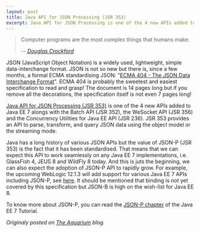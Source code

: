```yaml
---
layout: post
title: Java API for JSON Processing (JSR 353)
excerpt: Java API for JSON Processing is one of the 4 new APIs added to Java EE 7 alongs with the Batch API...
---
```


> Computer programs are the most complex things that humans make.
>
> -- <cite>[Douglas Crockford](http://en.wikipedia.org/wiki/Douglas_Crockford)</cite>


JSON (JavaScript Object Notation) is a widely used, lightweight, simple data-interchange format. JSON is not so new but there is, since a few months, a formal ECMA standardising JSON: "[ECMA 404 - The JSON Data Interchange Format](http://www.ecma-international.org/publications/standards/Ecma-404.htm)". ECMA 404 is probably the sweetest and easiest specification to read and grasp! The document is 14 pages long but if you remove all the decorations, the specification itself is not even 7 pages long!

[Java API for JSON Processing (JSR 353)](https://www.jcp.org/en/jsr/detail?id=353) is one of the 4 new APIs added to Java EE 7 alongs with the Batch API (JSR 352), the WeSocket API (JSR 356) and the Concurrency Utilities for Java EE API (JSR 236). JSR 353 provides an API to parse, transform, and query JSON data using the object model or the streaming mode.

Java has a long history of various JSON APIs but the value of JSON-P (JSR 353) is the fact that it has been standardised. That means that we can expect this API to work seamlessly on any Java EE 7 implementations, i.e. GlassFish 4, JEUS 8 and WildFly 8 today. And this is juts the beginning, we can also expect the adoption of JSON-P API to rapidly grow. For example, the upcoming WebLogic 12.1.3 will add support for various Java EE 7 APIs including JSON-P, see [here](http://buttso.blogspot.be/2014/03/json-parsing-is-cake-with-weblogic.html). It should be mentioned that binding is not yet covered by this specification but JSON-B is high on the wish-list for Java EE 8.

To know more about JSON-P, you can read the [JSON-P chapter](https://docs.oracle.com/javaee/7/tutorial/jsonp.htm) of the Java EE 7 Tutorial.

*Originaly posted on [The Aquarium](https://blogs.oracle.com/theaquarium/java-api-for-json-processing-jsr-353) blog.*

